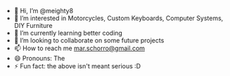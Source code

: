 - 👋 Hi, I’m @meighty8
- 👀 I’m interested in Motorcycles, Custom Keyboards, Computer Systems, DIY Furniture
- 🌱 I’m currently learning better coding
- 💞️ I’m looking to collaborate on some future projects
- 📫 How to reach me mar.schorro@gmail.com
- 😄 Pronouns: The
- ⚡ Fun fact: the above isn't meant serious :D 

<!---
meighty8/meighty8 is a ✨ special ✨ repository because its `README.md` (this file) appears on your GitHub profile.
You can click the Preview link to take a look at your changes.
--->
